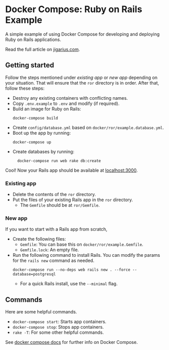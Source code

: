 # Docker Compose: Ruby on Rails Example

A simple example of using Docker Compose for developing and deploying
Ruby on Rails applications.

Read the full article on [jigarius.com](https://jigarius.com/).

## Getting started

Follow the steps mentioned under _existing app_ or _new app_ depending on your
situation. That will ensure that the `ror` directory is in order. After that,
follow these steps:

  * Destroy any existing containers with conflicting names.
  * Copy `.env.example` to `.env` and modify (if required).
  * Build an image for Ruby on Rails:
    ```
    docker-compose build
    ```
  * Create `config/database.yml` based on `docker/ror/example.database.yml`.
  * Boot up the app by running:
    ```
    docker-compose up
    ```
  * Create databases by running:
    ```
      docker-compose run web rake db:create
    ```

Cool! Now your Rails app should be available at
[localhost:3000](http://localhost:3000).

### Existing app

  * Delete the contents of the `ror` directory.
  * Put the files of your existing Rails app in the `ror` directory.
    * The `Gemfile` should be at `ror/Gemfile`.

### New app

If you want to start with a Rails app from scratch,

  * Create the following files:
    * `Gemfile`: You can base this on `docker/ror/example.Gemfile`.
    * `Gemfile.lock`: An empty file.
  * Run the following command to install Rails. You can modify the params for
    the `rails new` command as needed.
    ```
    docker-compose run --no-deps web rails new . --force --database=postgresql
    ```
    * For a quick Rails install, use the `--minimal` flag.

## Commands

Here are some helpful commands.

  * `docker-compose start`: Starts app containers.
  * `docker-compose stop`: Stops app containers.
  * `rake -T`: For some other helpful commands.

See [docker compose docs](https://docs.docker.com/compose/) for further info on
Docker Compose.
